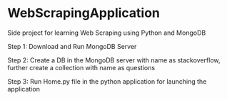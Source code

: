 # WebScrapingApplication
Side project for learning Web Scraping using Python and MongoDB

Step 1:
Download and Run MongoDB Server 

Step 2:
Create a DB in the MongoDB server with  name as stackoverflow, further create a collection with name as questions 

Step 3: 
Run Home.py file in the python application for launching the application


